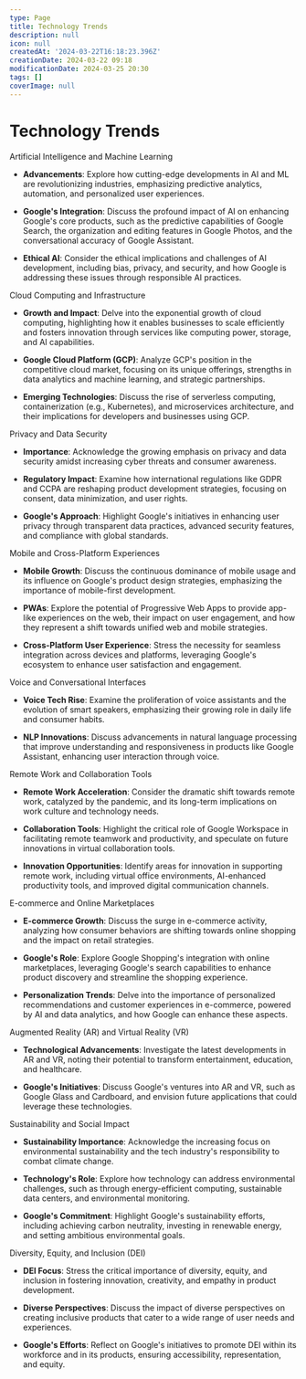 ```yaml
---
type: Page
title: Technology Trends
description: null
icon: null
createdAt: '2024-03-22T16:18:23.396Z'
creationDate: 2024-03-22 09:18
modificationDate: 2024-03-25 20:30
tags: []
coverImage: null
---
```


# Technology Trends

Artificial Intelligence and Machine Learning

- **Advancements**: Explore how cutting-edge developments in AI and ML are revolutionizing industries, emphasizing predictive analytics, automation, and personalized user experiences.

- **Google's Integration**: Discuss the profound impact of AI on enhancing Google's core products, such as the predictive capabilities of Google Search, the organization and editing features in Google Photos, and the conversational accuracy of Google Assistant.

- **Ethical AI**: Consider the ethical implications and challenges of AI development, including bias, privacy, and security, and how Google is addressing these issues through responsible AI practices.

Cloud Computing and Infrastructure

- **Growth and Impact**: Delve into the exponential growth of cloud computing, highlighting how it enables businesses to scale efficiently and fosters innovation through services like computing power, storage, and AI capabilities.

- **Google Cloud Platform (GCP)**: Analyze GCP's position in the competitive cloud market, focusing on its unique offerings, strengths in data analytics and machine learning, and strategic partnerships.

- **Emerging Technologies**: Discuss the rise of serverless computing, containerization (e.g., Kubernetes), and microservices architecture, and their implications for developers and businesses using GCP.

Privacy and Data Security

- **Importance**: Acknowledge the growing emphasis on privacy and data security amidst increasing cyber threats and consumer awareness.

- **Regulatory Impact**: Examine how international regulations like GDPR and CCPA are reshaping product development strategies, focusing on consent, data minimization, and user rights.

- **Google's Approach**: Highlight Google's initiatives in enhancing user privacy through transparent data practices, advanced security features, and compliance with global standards.

Mobile and Cross-Platform Experiences

- **Mobile Growth**: Discuss the continuous dominance of mobile usage and its influence on Google's product design strategies, emphasizing the importance of mobile-first development.

- **PWAs**: Explore the potential of Progressive Web Apps to provide app-like experiences on the web, their impact on user engagement, and how they represent a shift towards unified web and mobile strategies.

- **Cross-Platform User Experience**: Stress the necessity for seamless integration across devices and platforms, leveraging Google's ecosystem to enhance user satisfaction and engagement.

Voice and Conversational Interfaces

- **Voice Tech Rise**: Examine the proliferation of voice assistants and the evolution of smart speakers, emphasizing their growing role in daily life and consumer habits.

- **NLP Innovations**: Discuss advancements in natural language processing that improve understanding and responsiveness in products like Google Assistant, enhancing user interaction through voice.

Remote Work and Collaboration Tools

- **Remote Work Acceleration**: Consider the dramatic shift towards remote work, catalyzed by the pandemic, and its long-term implications on work culture and technology needs.

- **Collaboration Tools**: Highlight the critical role of Google Workspace in facilitating remote teamwork and productivity, and speculate on future innovations in virtual collaboration tools.

- **Innovation Opportunities**: Identify areas for innovation in supporting remote work, including virtual office environments, AI-enhanced productivity tools, and improved digital communication channels.

E-commerce and Online Marketplaces

- **E-commerce Growth**: Discuss the surge in e-commerce activity, analyzing how consumer behaviors are shifting towards online shopping and the impact on retail strategies.

- **Google's Role**: Explore Google Shopping's integration with online marketplaces, leveraging Google's search capabilities to enhance product discovery and streamline the shopping experience.

- **Personalization Trends**: Delve into the importance of personalized recommendations and customer experiences in e-commerce, powered by AI and data analytics, and how Google can enhance these aspects.

Augmented Reality (AR) and Virtual Reality (VR)

- **Technological Advancements**: Investigate the latest developments in AR and VR, noting their potential to transform entertainment, education, and healthcare.

- **Google's Initiatives**: Discuss Google's ventures into AR and VR, such as Google Glass and Cardboard, and envision future applications that could leverage these technologies.

Sustainability and Social Impact

- **Sustainability Importance**: Acknowledge the increasing focus on environmental sustainability and the tech industry's responsibility to combat climate change.

- **Technology's Role**: Explore how technology can address environmental challenges, such as through energy-efficient computing, sustainable data centers, and environmental monitoring.

- **Google's Commitment**: Highlight Google's sustainability efforts, including achieving carbon neutrality, investing in renewable energy, and setting ambitious environmental goals.

Diversity, Equity, and Inclusion (DEI)

- **DEI Focus**: Stress the critical importance of diversity, equity, and inclusion in fostering innovation, creativity, and empathy in product development.

- **Diverse Perspectives**: Discuss the impact of diverse perspectives on creating inclusive products that cater to a wide range of user needs and experiences.

- **Google's Efforts**: Reflect on Google's initiatives to promote DEI within its workforce and in its products, ensuring accessibility, representation, and equity.

